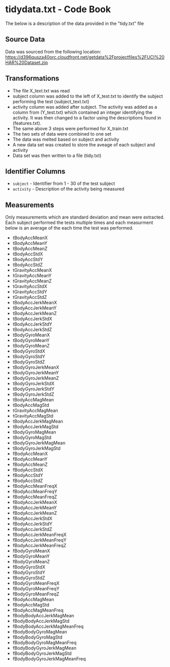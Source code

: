 # tidydata.txt - Code Book

The below is a description of the data provided in the "tidy.txt" file

## Source Data
Data was sourced from the following location:  https://d396qusza40orc.cloudfront.net/getdata%2Fprojectfiles%2FUCI%20HAR%20Dataset.zip

## Transformations
* The file X_text.txt was read
* subject column was added to the left of X_test.txt to identify the subject performing the test (subject_text.txt) 
* activity column was added after subject.  The activity was added as a column from (Y_test.txt) which contained an integer identifying the activity.  It was then changed to a factor using the descriptions found in (features.txt).
* The same above 3 steps were performed for X_train.txt
* The two sets of data were combined to one set
* The data was melted based on subject and activity
* A new data set was created to store the aveage of each subject and activity
* Data set was then written to a file (tidy.txt)


## Identifier Columns
* `subject` - Identifier from 1 - 30 of the test subject
* `activity` - Description of the activity being measured

## Measurements
Only measurements which are standard deviation and mean were extracted.  Each subject performed the tests multiple times and each measurment below is an average of the each time the test was performed.
* tBodyAccMeanX 
* tBodyAccMeanY 
* tBodyAccMeanZ 
* tBodyAccStdX 
* tBodyAccStdY 
* tBodyAccStdZ 
* tGravityAccMeanX 
* tGravityAccMeanY 
* tGravityAccMeanZ 
* tGravityAccStdX 
* tGravityAccStdY 
* tGravityAccStdZ 
* tBodyAccJerkMeanX 
* tBodyAccJerkMeanY 
* tBodyAccJerkMeanZ 
* tBodyAccJerkStdX 
* tBodyAccJerkStdY 
* tBodyAccJerkStdZ 
* tBodyGyroMeanX 
* tBodyGyroMeanY 
* tBodyGyroMeanZ 
* tBodyGyroStdX 
* tBodyGyroStdY 
* tBodyGyroStdZ 
* tBodyGyroJerkMeanX 
* tBodyGyroJerkMeanY 
* tBodyGyroJerkMeanZ 
* tBodyGyroJerkStdX 
* tBodyGyroJerkStdY 
* tBodyGyroJerkStdZ 
* tBodyAccMagMean 
* tBodyAccMagStd 
* tGravityAccMagMean 
* tGravityAccMagStd 
* tBodyAccJerkMagMean 
* tBodyAccJerkMagStd 
* tBodyGyroMagMean 
* tBodyGyroMagStd 
* tBodyGyroJerkMagMean 
* tBodyGyroJerkMagStd 
* fBodyAccMeanX 
* fBodyAccMeanY 
* fBodyAccMeanZ 
* fBodyAccStdX 
* fBodyAccStdY 
* fBodyAccStdZ 
* fBodyAccMeanFreqX 
* fBodyAccMeanFreqY 
* fBodyAccMeanFreqZ 
* fBodyAccJerkMeanX 
* fBodyAccJerkMeanY 
* fBodyAccJerkMeanZ 
* fBodyAccJerkStdX 
* fBodyAccJerkStdY 
* fBodyAccJerkStdZ 
* fBodyAccJerkMeanFreqX 
* fBodyAccJerkMeanFreqY 
* fBodyAccJerkMeanFreqZ 
* fBodyGyroMeanX 
* fBodyGyroMeanY 
* fBodyGyroMeanZ 
* fBodyGyroStdX 
* fBodyGyroStdY 
* fBodyGyroStdZ 
* fBodyGyroMeanFreqX 
* fBodyGyroMeanFreqY 
* fBodyGyroMeanFreqZ 
* fBodyAccMagMean 
* fBodyAccMagStd 
* fBodyAccMagMeanFreq 
* fBodyBodyAccJerkMagMean 
* fBodyBodyAccJerkMagStd 
* fBodyBodyAccJerkMagMeanFreq 
* fBodyBodyGyroMagMean 
* fBodyBodyGyroMagStd 
* fBodyBodyGyroMagMeanFreq 
* fBodyBodyGyroJerkMagMean 
* fBodyBodyGyroJerkMagStd 
* fBodyBodyGyroJerkMagMeanFreq

